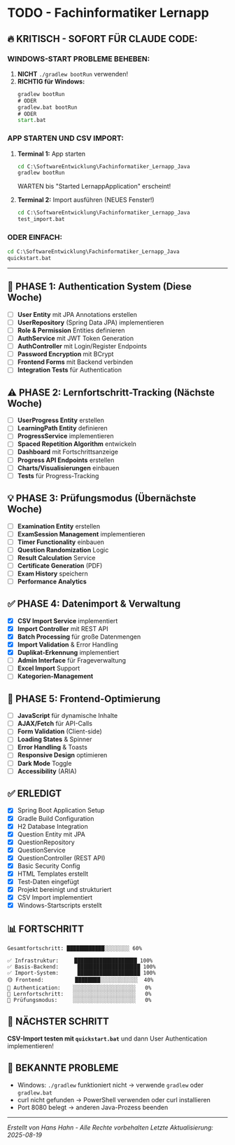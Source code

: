 # TODO - Fachinformatiker Lernapp

## 🔥 KRITISCH - SOFORT FÜR CLAUDE CODE:

### WINDOWS-START PROBLEME BEHEBEN:
1. **NICHT** `./gradlew bootRun` verwenden! 
2. **RICHTIG für Windows:**
   ```cmd
   gradlew bootRun
   # ODER
   gradlew.bat bootRun
   # ODER
   start.bat
   ```

### APP STARTEN UND CSV IMPORT:
1. **Terminal 1:** App starten
   ```cmd
   cd C:\SoftwareEntwicklung\Fachinformatiker_Lernapp_Java
   gradlew bootRun
   ```
   WARTEN bis "Started LernappApplication" erscheint!

2. **Terminal 2:** Import ausführen (NEUES Fenster!)
   ```cmd
   cd C:\SoftwareEntwicklung\Fachinformatiker_Lernapp_Java
   test_import.bat
   ```

### ODER EINFACH:
```cmd
cd C:\SoftwareEntwicklung\Fachinformatiker_Lernapp_Java
quickstart.bat
```

---

## 🚨 PHASE 1: Authentication System (Diese Woche)
- [ ] **User Entity** mit JPA Annotations erstellen
- [ ] **UserRepository** (Spring Data JPA) implementieren
- [ ] **Role & Permission** Entities definieren
- [ ] **AuthService** mit JWT Token Generation
- [ ] **AuthController** mit Login/Register Endpoints
- [ ] **Password Encryption** mit BCrypt
- [ ] **Frontend Forms** mit Backend verbinden
- [ ] **Integration Tests** für Authentication

## ⚠️ PHASE 2: Lernfortschritt-Tracking (Nächste Woche)
- [ ] **UserProgress Entity** erstellen
- [ ] **LearningPath Entity** definieren
- [ ] **ProgressService** implementieren
- [ ] **Spaced Repetition Algorithm** entwickeln
- [ ] **Dashboard** mit Fortschrittsanzeige
- [ ] **Progress API Endpoints** erstellen
- [ ] **Charts/Visualisierungen** einbauen
- [ ] **Tests** für Progress-Tracking

## 💡 PHASE 3: Prüfungsmodus (Übernächste Woche)
- [ ] **Examination Entity** erstellen
- [ ] **ExamSession Management** implementieren
- [ ] **Timer Functionality** einbauen
- [ ] **Question Randomization** Logic
- [ ] **Result Calculation** Service
- [ ] **Certificate Generation** (PDF)
- [ ] **Exam History** speichern
- [ ] **Performance Analytics**

## ✅ PHASE 4: Datenimport & Verwaltung
- [x] **CSV Import Service** implementiert
- [x] **Import Controller** mit REST API
- [x] **Batch Processing** für große Datenmengen
- [x] **Import Validation** & Error Handling
- [x] **Duplikat-Erkennung** implementiert
- [ ] **Admin Interface** für Frageverwaltung
- [ ] **Excel Import** Support
- [ ] **Kategorien-Management**

## 🎨 PHASE 5: Frontend-Optimierung
- [ ] **JavaScript** für dynamische Inhalte
- [ ] **AJAX/Fetch** für API-Calls
- [ ] **Form Validation** (Client-side)
- [ ] **Loading States** & Spinner
- [ ] **Error Handling** & Toasts
- [ ] **Responsive Design** optimieren
- [ ] **Dark Mode** Toggle
- [ ] **Accessibility** (ARIA)

## ✅ ERLEDIGT
- [x] Spring Boot Application Setup
- [x] Gradle Build Configuration
- [x] H2 Database Integration
- [x] Question Entity mit JPA
- [x] QuestionRepository
- [x] QuestionService
- [x] QuestionController (REST API)
- [x] Basic Security Config
- [x] HTML Templates erstellt
- [x] Test-Daten eingefügt
- [x] Projekt bereinigt und strukturiert
- [x] CSV Import implementiert
- [x] Windows-Startscripts erstellt

## 📊 FORTSCHRITT
```
Gesamtfortschritt: ████████████░░░░░░░░ 60%

✅ Infrastruktur:     ████████████████████ 100%
✅ Basis-Backend:      ████████████████████ 100%
✅ Import-System:      ████████████████████ 100%
🟡 Frontend:          ████████░░░░░░░░░░░░  40%
🔴 Authentication:    ░░░░░░░░░░░░░░░░░░░░   0%
🔴 Lernfortschritt:   ░░░░░░░░░░░░░░░░░░░░   0%
🔴 Prüfungsmodus:     ░░░░░░░░░░░░░░░░░░░░   0%
```

## 🎯 NÄCHSTER SCHRITT
**CSV-Import testen mit `quickstart.bat`** und dann User Authentication implementieren!

## 🐛 BEKANNTE PROBLEME
- Windows: `./gradlew` funktioniert nicht → verwende `gradlew` oder `gradlew.bat`
- curl nicht gefunden → PowerShell verwenden oder curl installieren
- Port 8080 belegt → anderen Java-Prozess beenden

---
*Erstellt von Hans Hahn - Alle Rechte vorbehalten*
*Letzte Aktualisierung: 2025-08-19*